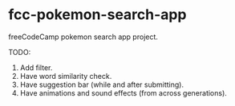 # fcc-pokemon-search-app

freeCodeCamp pokemon search app project.

TODO:
1. Add filter.
2. Have word similarity check.
3. Have suggestion bar (while and after submitting).
4. Have animations and sound effects (from across generations).
